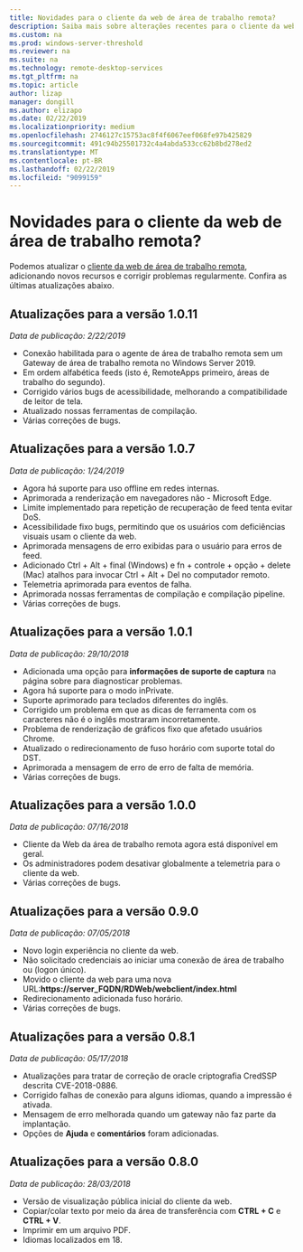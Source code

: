 ```yaml
---
title: Novidades para o cliente da web de área de trabalho remota?
description: Saiba mais sobre alterações recentes para o cliente da web de área de trabalho remota
ms.custom: na
ms.prod: windows-server-threshold
ms.reviewer: na
ms.suite: na
ms.technology: remote-desktop-services
ms.tgt_pltfrm: na
ms.topic: article
author: lizap
manager: dongill
ms.author: elizapo
ms.date: 02/22/2019
ms.localizationpriority: medium
ms.openlocfilehash: 2746127c15753ac8f4f6067eef068fe97b425829
ms.sourcegitcommit: 491c94b25501732c4a4abda533cc62b8bd278ed2
ms.translationtype: MT
ms.contentlocale: pt-BR
ms.lasthandoff: 02/22/2019
ms.locfileid: "9099159"
---
```

# Novidades para o cliente da web de área de trabalho remota?

Podemos atualizar o [cliente da web de área de trabalho remota](remote-desktop-web-client.md), adicionando novos recursos e corrigir problemas regularmente. Confira as últimas atualizações abaixo.

## Atualizações para a versão 1.0.11
*Data de publicação: 2/22/2019*

- Conexão habilitada para o agente de área de trabalho remota sem um Gateway de área de trabalho remota no Windows Server 2019.
- Em ordem alfabética feeds (isto é, RemoteApps primeiro, áreas de trabalho do segundo).
- Corrigido vários bugs de acessibilidade, melhorando a compatibilidade de leitor de tela.
- Atualizado nossas ferramentas de compilação.
- Várias correções de bugs.

## Atualizações para a versão 1.0.7
*Data de publicação: 1/24/2019*

- Agora há suporte para uso offline em redes internas.
- Aprimorada a renderização em navegadores não - Microsoft Edge.
- Limite implementado para repetição de recuperação de feed tenta evitar DoS.
- Acessibilidade fixo bugs, permitindo que os usuários com deficiências visuais usam o cliente da web.
- Aprimorada mensagens de erro exibidas para o usuário para erros de feed.
- Adicionado Ctrl + Alt + final (Windows) e fn + controle + opção + delete (Mac) atalhos para invocar Ctrl + Alt + Del no computador remoto.
- Telemetria aprimorada para eventos de falha. 
- Aprimorada nossas ferramentas de compilação e compilação pipeline.
- Várias correções de bugs.

## Atualizações para a versão 1.0.1
*Data de publicação: 29/10/2018*

- Adicionada uma opção para **informações de suporte de captura** na página sobre para diagnosticar problemas.
- Agora há suporte para o modo inPrivate.
- Suporte aprimorado para teclados diferentes do inglês.
- Corrigido um problema em que as dicas de ferramenta com os caracteres não é o inglês mostraram incorretamente.
- Problema de renderização de gráficos fixo que afetado usuários Chrome.
- Atualizado o redirecionamento de fuso horário com suporte total do DST.
- Aprimorada a mensagem de erro de erro de falta de memória.
- Várias correções de bugs.

## Atualizações para a versão 1.0.0
*Data de publicação: 07/16/2018*

- Cliente da Web da área de trabalho remota agora está disponível em geral.
- Os administradores podem desativar globalmente a telemetria para o cliente da web.
- Várias correções de bugs.

## Atualizações para a versão 0.9.0
*Data de publicação: 07/05/2018*

- Novo login experiência no cliente da web.
- Não solicitado credenciais ao iniciar uma conexão de área de trabalho ou (logon único).
- Movido o cliente da web para uma nova URL:**https://server_FQDN/RDWeb/webclient/index.html**
- Redirecionamento adicionada fuso horário.
- Várias correções de bugs.

## Atualizações para a versão 0.8.1
*Data de publicação: 05/17/2018*

- Atualizações para tratar de correção de oracle criptografia CredSSP descrita CVE-2018-0886.
- Corrigido falhas de conexão para alguns idiomas, quando a impressão é ativada.
- Mensagem de erro melhorada quando um gateway não faz parte da implantação.
- Opções de **Ajuda** e **comentários** foram adicionadas.

## Atualizações para a versão 0.8.0
*Data de publicação: 28/03/2018*

- Versão de visualização pública inicial do cliente da web.
- Copiar/colar texto por meio da área de transferência com **CTRL + C** e **CTRL + V**.
- Imprimir em um arquivo PDF.
- Idiomas localizados em 18.
 
